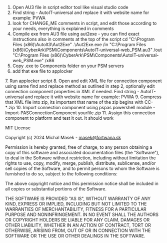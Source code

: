 1. Open AU3 file in script editor tool like visual studio code
2. Find string - AutoIT-universal and replace it with website name for example: PVWA
3. look for CHANGE_ME comments in script, and edit those according to your needs, everything is explained in comments
4. Compile exe from AU3 file using aut2exe - you can find exact instructions also in comments at the top of the script
cd "C:\Program Files (x86)\AutoIt3\Aut2Exe"
.\Aut2Exe.exe /in "C:\Program Files (x86)\CyberArk\PSM\Components\AutoIT-universal-web_PSM.au3" /out "C:\Program Files (x86)\CyberArk\PSM\Components\AutoIT-universal-web_PSM.exe" /x86
5. Copy .exe to Components folder on your PSM servers
6. add that exe file to applocker
<Application Name="AutoIT-universal-web_PSM" Type="Exe" Path="C:\Program Files (x86)\CyberArk\PSM\Components\AutoIT-universal-web_PSM.exe" Method="Hash" />
7. Run applocker script
8. Open and edit XML file for connection component using same find and replace method as outlined in step 2, optionally edit connection component properties in XML if needed.
Find string - AutoIT-universal and replace it with website name for example: PVWA
9. Compress that XML file into zip, its important that name of the zip begins with CC-*.zip
10. Import connection component using pspas powershell module - Import-PASConnectionComponent yourfile.zip
11. Assign this connection component to platform and test it out. It should work



MIT License

Copyright (c) 2024 Michal Masek - masek@fortwana.sk

Permission is hereby granted, free of charge, to any person obtaining a copy
of this software and associated documentation files (the "Software"), to deal
in the Software without restriction, including without limitation the rights
to use, copy, modify, merge, publish, distribute, sublicense, and/or sell
copies of the Software, and to permit persons to whom the Software is
furnished to do so, subject to the following conditions:

The above copyright notice and this permission notice shall be included in all
copies or substantial portions of the Software.

THE SOFTWARE IS PROVIDED "AS IS", WITHOUT WARRANTY OF ANY KIND, EXPRESS OR
IMPLIED, INCLUDING BUT NOT LIMITED TO THE WARRANTIES OF MERCHANTABILITY,
FITNESS FOR A PARTICULAR PURPOSE AND NONINFRINGEMENT. IN NO EVENT SHALL THE
AUTHORS OR COPYRIGHT HOLDERS BE LIABLE FOR ANY CLAIM, DAMAGES OR OTHER
LIABILITY, WHETHER IN AN ACTION OF CONTRACT, TORT OR OTHERWISE, ARISING FROM,
OUT OF OR IN CONNECTION WITH THE SOFTWARE OR THE USE OR OTHER DEALINGS IN THE
SOFTWARE.